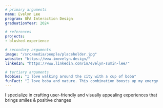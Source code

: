 ```yaml
---
# primary arguments
name: Evelyn Lee
program: BFA Interaction Design
graduationYear: 2024

# references
projects:
- blushed-experience

# secondary arguments
image: "/src/media/people/placeholder.jpg"
website: "https://www.imevelyn.design/"
linkedIn: "https://www.linkedin.com/in/evelyn-sumin-lee/"

# tertiary arguments
hobbies: "I love walking around the city with a cup of boba"
funFact: "I love boba and nature. This combination boosts up my energy and imagination. I also prefer working in teams and learning from my peers."
---
```

I specialize in crafting user-friendly and visually appealing experiences that brings smiles & positive changes